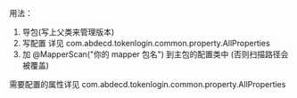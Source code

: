用法：
1. 导包(写上父类来管理版本)
2. 写配置 详见 com.abdecd.tokenlogin.common.property.AllProperties
3. 加 @MapperScan("你的 mapper 包名") 到主包的配置类中 (否则扫描路径会被覆盖)

需要配置的属性详见 com.abdecd.tokenlogin.common.property.AllProperties
